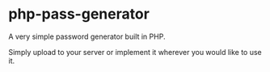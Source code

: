php-pass-generator
==================

A very simple password generator built in PHP.

Simply upload to your server or implement it wherever you would like to use it.
